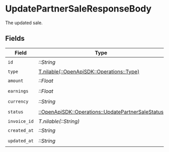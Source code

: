 # UpdatePartnerSaleResponseBody

The updated sale.


## Fields

| Field                                                                                                   | Type                                                                                                    | Required                                                                                                | Description                                                                                             |
| ------------------------------------------------------------------------------------------------------- | ------------------------------------------------------------------------------------------------------- | ------------------------------------------------------------------------------------------------------- | ------------------------------------------------------------------------------------------------------- |
| `id`                                                                                                    | *::String*                                                                                              | :heavy_check_mark:                                                                                      | N/A                                                                                                     |
| `type`                                                                                                  | [T.nilable(::OpenApiSDK::Operations::Type)](../../models/operations/type.md)                            | :heavy_minus_sign:                                                                                      | N/A                                                                                                     |
| `amount`                                                                                                | *::Float*                                                                                               | :heavy_check_mark:                                                                                      | N/A                                                                                                     |
| `earnings`                                                                                              | *::Float*                                                                                               | :heavy_check_mark:                                                                                      | N/A                                                                                                     |
| `currency`                                                                                              | *::String*                                                                                              | :heavy_check_mark:                                                                                      | N/A                                                                                                     |
| `status`                                                                                                | [::OpenApiSDK::Operations::UpdatePartnerSaleStatus](../../models/operations/updatepartnersalestatus.md) | :heavy_check_mark:                                                                                      | N/A                                                                                                     |
| `invoice_id`                                                                                            | *T.nilable(::String)*                                                                                   | :heavy_minus_sign:                                                                                      | N/A                                                                                                     |
| `created_at`                                                                                            | *::String*                                                                                              | :heavy_check_mark:                                                                                      | N/A                                                                                                     |
| `updated_at`                                                                                            | *::String*                                                                                              | :heavy_check_mark:                                                                                      | N/A                                                                                                     |